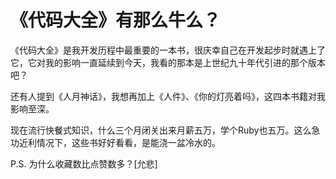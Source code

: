 # 《代码大全》有那么牛么？

《代码大全》是我开发历程中最重要的一本书，很庆幸自己在开发起步时就遇上了它，它对我的影响一直延续到今天，我看的那本是上世纪九十年代引进的那个版本吧？

还有人提到《人月神话》，我想再加上《人件》、《你的灯亮着吗》，这四本书籍对我影响至深。

现在流行快餐式知识，什么三个月闭关出来月薪五万，学个Ruby也五万。这么急功近利情况下，这些书好好看看，是能浇一盆冷水的。

P.S. 为什么收藏数比点赞数多？[允悲]